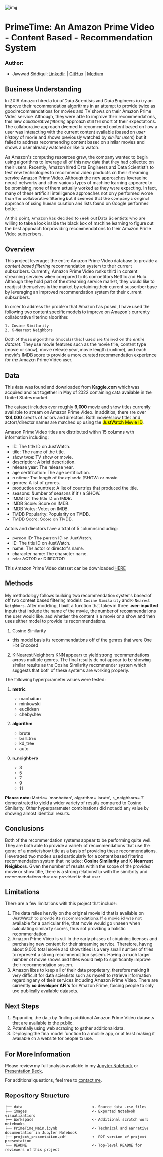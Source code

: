 ![img](./Images/Amazon_Prime_Video_logo.png)

# PrimeTime: An Amazon Prime Video - Content Based - Recommendation System

### Author:
- Jawwad Siddiqui:
[LinkedIn](https://www.linkedin.com/in/jsiddiqui85/) |
[GitHub](https://github.com/jsiddiqui85) |
[Medium](https://medium.com/@jsiddiqui85)

## Business Understanding 

In 2019 Amazon hired a lot of Data Scientists and Data Engineers to try an improve their recommendation algorithms in an attempt to provide twice as good recommendations for movies and TV shows on their Amazon Prime Video service.  Although, they were able to improve their recommendations, this new *collaborative filtering* approach still fell short of their expectations.  The collaborative approach deemed to recommend content based on how a user was interacting with the current content available (based on *user history* of movie and shows previously watched by *similar users*) but it failed to address recommending content based on similar movies and shows a user already watched or like to watch.  

As Amazon's computing resources grew, the company wanted to begin using algorithms to leverage all of this new data that they had collected on their users.  Recently, Amazon hired Data Engineers and Data Scientist's to test new technologies to recommend video products on their streaming service Amazon Prime Video.  Although the new approaches leveraging neural networks and other various types of machine learning appeared to be promising, none of them actually worked as they were expecting. In fact, many of these artificial intelligence approaches not only performed worse than the collaborative filtering but it seemed that the company's original approach of using human curation and lists found on Google performed better.

At this point, Amazon has decided to seek out Data Scientists who are willing to take a look inside the black box of machine learning to figure out the best approach for providing recommendations to their Amazon Prime Video subscribers.


## Overview


This project leverages the entire Amazon Prime Video database to provide a *content based filtering* recommendation system to their current subscribers.  Currently, Amazon Prime Video ranks third in content streaming services when compared to its competitors Netflix and Hulu.  Although they hold part of the streaming service market, they would like to readjust themselves in the market by retaining their current subscriber base by leveraging an improved recommendation system for their current subscribers.

In order to address the problem that Amazon has posed, I have used the following two content specific models to improve on Amazon's currently collaborative filtering algorithm:

    1. Cosine Similarity
    2. K-Nearest Neighbors 
    
Both of these algorithms (models) that I used are trained on the *entire dataset*.  They use movie features such as the movie title, content type (movie or show), movie release year, movie length (runtime), and each movie's IMDB score to provide a more curated recommendation experience for the Amazon Prime Video user.


## Data

This data was found and downloaded from **Kaggle.com** which was acquired and put together in May of 2022 containing data available in the United States market. 

The dataset includes over roughly **9,000** movie and show titles currently available to stream on Amazon Prime Video. In addition, there are over **124,000** credits of actors and directors.  Both movie/show titles and actors/director names are matched up using the <mark>JustWatch Movie ID</mark>.

Amazon Prime Video titles are distributed within 15 columns with information including:

- ID: The title ID on JustWatch.
- title: The name of the title.
- show type: TV show or movie.
- description: A brief description.
- release year: The release year.
- age certification: The age certification.
- runtime: The length of the episode (SHOW) or movie.
- genres: A list of genres.
- production countries: A list of countries that produced the title.
- seasons: Number of seasons if it's a SHOW.
- IMDB ID: The title ID on IMDB.
- IMDB Score: Score on IMDB.
- IMDB Votes: Votes on IMDB.
- TMDB Popularity: Popularity on TMDB.
- TMDB Score: Score on TMDB.

Actors and directors have a total of 5 columns including:

- person ID: The person ID on JustWatch.
- ID: The title ID on JustWatch.
- name: The actor or director's name.
- character name: The character name.
- role: ACTOR or DIRECTOR.

This Amazon Prime Video dataset can be downloaded [HERE](https://www.kaggle.com/datasets/victorsoeiro/amazon-prime-tv-shows-and-movies)

## Methods

My methodology follows building two recommendation systems based of off two content based filtering models: `Cosine Similarity` and `K-Nearest Neighbors`. After modeling, I built a function that takes in three **user-inputted** inputs that include the name of the movie, the number of recommendations the user would like, and whether the content is a movie or a show and then uses either model to provide its recommendations.

1. Cosine Similarity
- this model basis its recommendations off of the genres that were One Hot Encoded 

2. K-Nearest Neighbors
KNN appears to yield strong recommendations across multiple genres.  The final results do not appear to be showing similar results as the Cosine Similarity recommender system which suggests that both of these systems are working properly.

The following hyperparameter values were tested:

1. **metric**
    - manhattan
    - minkowski
    - euclidean
    - chebyshev


2. **algorithm**
    - brute
    - ball_tree
    - kd_tree
    - auto


3. **n_neighbors**
    - 3
    - 5
    - 7
    - 9
    - 11

**Please note:** Metric= 'manhattan', algorithm= 'brute', n_neighbors= 7 demonstrated to yield a wider variety of results compared to Cosine Similarity.  Other hyperparameter combinations did not add any value by showing almost identical results.

## Conclusions


Both of the recommendation systems appear to be performing quite well.  They are both able to provide a variety of recommendations that use the genre of a movie/show title as a basis of providing these recommendations.  I leveraged two models used particularly for a content based filtering recommendation system that included: **Cosine Similarity** and **K-Nearnest Neighbors**.  Given the number of results within the scope of the provided movie or show title, there is a strong relationship with the similarity and recommendations that are provided to that user.  


## Limitations

There are a few limitations with this project that include:

1. The data relies heavily on the original movie id that is available on JustWatch to provide its recommendations.  If a  movie id was not available  for a particular title, that movie would go unseen when calculating similarity scores, thus not providing a holistic recommendation.
2. Amazon Prime Video is still in the early phases of obtaining licenses and purchasing new content for their streaming service.  Therefore, having about 9,000 total movie and show titles is a very small number of titles to represent a strong recommendation system.  Having a much larger number of movie shows and titles would help to significantly improve their recommendation system.
3. Amazon likes to keep all of their data proprietary, therefore making it very difficult for data scientists such as myself to retrieve information regarding any of their services including Amazon Prime Video.  There are currently **no developer API's** for Amazon Prime, forcing people to only use publically available datasets.

## Next Steps

1.  Expanding the data by finding additional Amazon Prime Video datasets that are available to the public.
2.  Potentially using web scraping to gather additional data.
3.  Deploying the final model function to a mobile app, or at least making it available on a website for people to use.


## For More Information

Please review my full analysis available in my [Jupyter Notebook](PrimeTime_Main.ipynb) or [Presentation Deck](fakelink).

For additional questions, feel free to [contact me](mailto:jsiddiqui85@gmail.com).

## Repository Structure

```
├── data                                <- Source data .csv files
├── images                              <- Exported Notebook visualizations
├── Workspace                           <- Additional scratch work notebooks
├── PrimeTime_Main.ipynb                <- Technical and narrative documentation in Jupyter Notebook
├── project_presentation.pdf            <- PDF version of project presentation
└── README                              <- Top-level README for reviewers of this project
